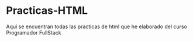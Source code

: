 # Practicas-HTML
Aquí se encuentran todas las practicas de html que he elaborado del curso Programador FullStack
